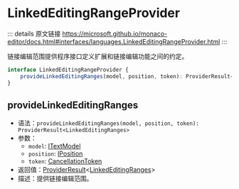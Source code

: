 # LinkedEditingRangeProvider
        
::: details 原文链接
https://microsoft.github.io/monaco-editor/docs.html#interfaces/languages.LinkedEditingRangeProvider.html
:::

链接编辑范围提供程序接口定义扩展和链接编辑功能之间的约定。

```ts
interface LinkedEditingRangeProvider {
    provideLinkedEditingRanges(model, position, token): ProviderResult<LinkedEditingRanges>;
}
```

## provideLinkedEditingRanges
- 语法：`provideLinkedEditingRanges(model, position, token): ProviderResult<LinkedEditingRanges>`
- 参数：
  - `model`: [ITextModel](/api/editor/ITextModel.md)
  - `position`: [IPosition](/api/IPosition.md)
  - `token`: [CancellationToken](/api/CancellationToken.md)
- 返回值：[ProviderResult](/api/ProviderResult.md)<[LinkedEditingRanges](/api/languages/LinkedEditingRanges.md)>
- 描述：提供链接编辑范围。